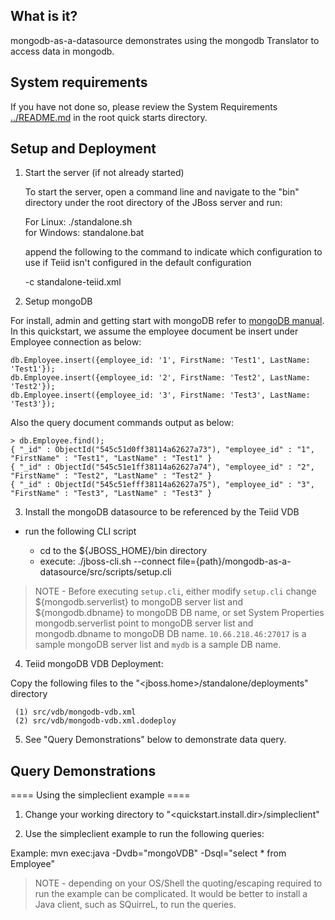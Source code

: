 ## What is it?

mongodb-as-a-datasource demonstrates using the mongodb Translator to access data in mongodb.

## System requirements

If you have not done so, please review the System Requirements [../README.md](../README.md) in the root quick starts directory.


## Setup and Deployment

1)  Start the server (if not already started)

	To start the server, open a command line and navigate to the "bin" directory under the root directory of the JBoss server and run:
	
	For Linux:   ./standalone.sh	
	for Windows: standalone.bat

	append the following to the command to indicate which configuration to use if Teiid isn't configured in the default configuration
		
	-c standalone-teiid.xml 
	

2)  Setup mongoDB

For install, admin and getting start with mongoDB refer to [mongoDB manual](http://docs.mongodb.org/manual/). In this quickstart, we assume the employee document be insert under Employee connection as below:

~~~
db.Employee.insert({employee_id: '1', FirstName: 'Test1', LastName: 'Test1'});
db.Employee.insert({employee_id: '2', FirstName: 'Test2', LastName: 'Test2'});
db.Employee.insert({employee_id: '3', FirstName: 'Test3', LastName: 'Test3'});
~~~

Also the query document commands output as below:

~~~
> db.Employee.find();
{ "_id" : ObjectId("545c51d0ff38114a62627a73"), "employee_id" : "1", "FirstName" : "Test1", "LastName" : "Test1" }
{ "_id" : ObjectId("545c51e1ff38114a62627a74"), "employee_id" : "2", "FirstName" : "Test2", "LastName" : "Test2" }
{ "_id" : ObjectId("545c51efff38114a62627a75"), "employee_id" : "3", "FirstName" : "Test3", "LastName" : "Test3" }
~~~

3) Install the mongoDB datasource to be referenced by the Teiid VDB

-  run the following CLI script

	-	cd to the ${JBOSS_HOME}/bin directory
	-	execute:  ./jboss-cli.sh --connect file={path}/mongodb-as-a-datasource/src/scripts/setup.cli 

> NOTE - Before executing `setup.cli`, either modify `setup.cli` change ${mongodb.serverlist} to mongoDB server list and ${mongodb.dbname} to mongoDB DB name, or set System Properties mongodb.serverlist point to mongoDB server list and mongodb.dbname to mongoDB DB name. `10.66.218.46:27017` is a sample mongoDB server list and `mydb` is a sample DB name.

4)  Teiid mongoDB VDB Deployment:

Copy the following files to the "<jboss.home>/standalone/deployments" directory

     (1) src/vdb/mongodb-vdb.xml
     (2) src/vdb/mongodb-vdb.xml.dodeploy

5)  See "Query Demonstrations" below to demonstrate data query.


## Query Demonstrations

==== Using the simpleclient example ====

1) Change your working directory to "<quickstart.install.dir>/simpleclient"

2) Use the simpleclient example to run the following queries:

Example:   mvn exec:java -Dvdb="mongoVDB" -Dsql="select * from Employee"


> NOTE - depending on your OS/Shell the quoting/escaping required to run the example can be complicated.  It would be better to install a Java client, such as SQuirreL, to run the queries. 
